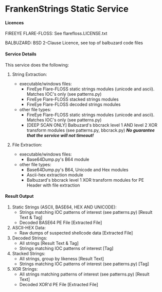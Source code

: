 # FrankenStrings Static Service

#### Licences

FIREEYE FLARE-FLOSS: See flarefloss.LICENSE.txt 

BALBUZARD: BSD 2-Clause Licence, see top of balbuzard code files

#### Service Details
This service does the following:

1. String Extraction:
    * executable/windows files:
        - FireEye Flare-FLOSS static strings modules (unicode and ascii). Matches IOC's only (see patterns.py)
        - FireEye Flare-FLOSS stacked strings modules
        - FireEye Flare-FLOSS decoded strings modules
    * other file types:
        - FireEye Flare-FLOSS static strings modules (unicode and ascii). Matches IOC's only (see patterns.py)
        - [DEEP SCAN ONLY] Balbuzard's bbcrack level 1 AND level 2 XOR transform modules (see patterns.py, bbcrack.py) *__No guarantee that the service will not timeout!__*

2. File Extraction:
    * executable/windows files:
        - Base64Dump.py's B64 module          
    * other file types:
        - Base64Dump.py's B64, Unicode and Hex modules
        - Ascii-hex extraction module
        - Balbuzard's bbcrack level 1 XOR transform modules for PE Header with file extraction

#### Result Output
1. Static Strings (ASCII, BASE64, HEX AND UNICODE):
    * Strings matching IOC patterns of interest (see patterns.py) [Result Text & Tag]
    * Decoded BASE64 PE File [Extracted File]
2. ASCII-HEX Data:
    * Raw dumps of suspected shellcode data [Extracted File]
3. Decoded Strings:
    * All strings [Result Text & Tag]
    * Strings matching IOC patterns of interest [Tag]
4. Stacked Strings:
    * All strings, group by likeness [Result Text]
    * Strings matching IOC patterns of interest (see patterns.py) [Tag]
5. XOR Strings:
    * All strings matching patterns of interest (see patterns.py) [Result Text]
    * Decoded XOR'd PE File [Extracted File]